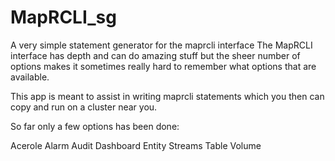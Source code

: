 # MapRCLI_sg
A very simple statement generator for the maprcli interface
The MapRCLI interface has depth and can do amazing stuff but the sheer number of options makes it sometimes really hard to remember what options that are available.

This app is meant to assist in writing maprcli statements which you then can copy and run on a cluster near you.

So far only a few options has been done:

Acerole
Alarm
Audit
Dashboard
Entity
Streams
Table
Volume

